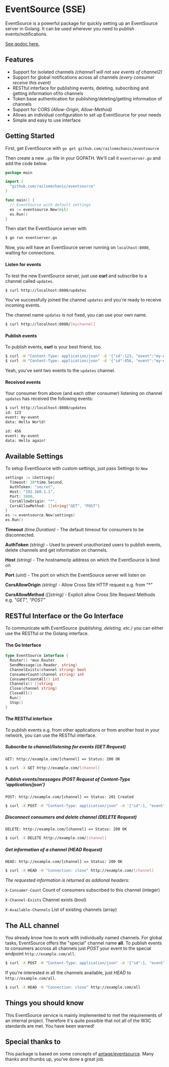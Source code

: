 # EventSource (SSE)
EventSource is a powerful package for quickly setting up an EventSource server in Golang.
It can be used wherever you need to publish events/notifications.

[See godoc here.](http://godoc.org/github.com/railsmechanic/eventsource)

## Features

- Support for isolated channels *(channel1 will not see events of channel2)*
- Support for global notifications across all channels *(every consumer receive this event)*
- RESTful interface for publishing events, deleting, subscribing and getting information of/to channels
- Token base authentication for publishing/deleting/getting information of channels
- Support for CORS *(Allow-Origin, Allow-Method)*
- Allows an individual configuration to set up EventSource for your needs
- Simple and easy to use interface

## Getting Started
First, get EventSource with `go get github.com/railsmechanic/eventsource`

Then create a new `.go` file in your GOPATH. We'll call it `eventserver.go` and add the code below.
~~~go
package main

import (
  "github.com/railsmechanic/eventsource"
)

func main() {
  // EventSource with default settings
  es := eventsource.New(nil)
  es.Run()
}
~~~

Then start the EventSource server with
~~~bash
$ go run eventserver.go
~~~
Now, you will have an EventSource server running on `localhost:8080`, waiting for connections.


#### Listen for events
To test the new EventSource server, just use **curl** and subscribe to a channel called `updates`.
~~~bash
$ curl http://localhost:8080/updates
~~~
You've successfully joined the channel `updates` and you're ready to receive incoming events.

The channel name `updates` is not fixed, you can use your own name.
~~~bash
$ curl http://localhost:8080/[mychannel]
~~~


#### Publish events
To publish events, **curl** is your best friend, too.
~~~bash
$ curl -H "Content-Type: application/json" -d '{"id":123, "event":"my-event", "data": "Hello World!"}' http://localhost:8080/updates
$ curl -H "Content-Type: application/json" -d '{"id":456, "event":"my-event", "data": "Hello Again!"}' http://localhost:8080/updates
~~~
Yeah, you've sent two events to the `updates` channel.


#### Received events
Your consumer from above (and each other consumer) listening on channel `updates` has received the following events:
~~~bash
$ curl http://localhost:8080/updates
id: 123
event: my-event
data: Hello World!

id: 456
event: my-event
data: Hello again!
~~~

## Available Settings
To setup EventSource with custom settings, just pass Settings to `New`
~~~go
settings := &Settings{
  Timeout: 30*time.Second,
  AuthToken: "secret",
  Host: "192.168.1.1",
  Port: 3000,
  CorsAllowOrigin: "*",
  CorsAllowMethod: []string{"GET", "POST"}
}
es := eventsource.New(settings)
es.Run()
~~~

**Timeout** *(time.Duration)* - The default timeout for consumers to be disconnected.

**AuthToken** *(string)* - Used to prevent unauthorized users to publish events, delete channels and get information on channels.

**Host** *(string)* - The hostname/ip address on which the EventSource is bind on

**Port** *(uint)* - The port on which the EventSource server will listen on

**CorsAllowOrigin** *(string)* - Allow Cross Site HTTP request e.g. from "*"

**CorsAllowMethod** *([]string)* - Explicit allow Cross Site Request Methods e.g. *"GET", "POST"*

## RESTful Interface or the Go Interface
To communicate with EventSource *(publishing, deleting, etc.)* you can either use the RESTful or the Golang interface.

#### The Go Interface
~~~go
type EventSource interface {
  Router() *mux.Router
  SendMessage(io.Reader, string)
  ChannelExists(channel string) bool
  ConsumerCount(channel string) int
  ConsumerCountAll() int
  Channels() []string
  Close(channel string)
  CloseAll()
  Run()
  Stop()
}
~~~

#### The RESTful interface
To publish events e.g. from other applications or from another host in your network, you can use the RESTful interface.

##### Subscribe to channel/listening for events (GET Request)
`GET: http://example.com/[channel] => Status: 200 OK`

~~~bash
$ curl -X GET http://example.com/[channel]
~~~


##### Publish events/messages (POST Request of Content-Type 'application/json')
`POST: http://example.com/[channel] => Status: 201 Created`

~~~bash
$ curl -X POST -H "Content-Type: application/json" -d '{"id":1, "event":"event", "data": "hello"}' http://example.com/[channel]
~~~


##### Disconnect consumers and delete channel (DELETE Request)
`DELETE: http://example.com/[channel] => Status: 200 OK`

~~~bash
$ curl -X DELETE http://example.com/[channel]
~~~


##### Get information of a channel (HEAD Request)
`HEAD: http://example.com/[channel] => Status: 200 OK`

~~~bash
$ curl -X HEAD -H "Connection: close" http://example.com/[channel]
~~~

*The requested information is returned as addional headers:*

`X-Consumer-Count` Count of consumers subscribed to this channel (integer)

`X-Channel-Exists` Channel exists (bool)

`X-Available-Channels` List of existing channels (array)


## The ALL channel
You already know how to work with individually named channels. For global tasks, EventSource offers the "special" channel name **all**.
To publish events to consumers accross all channels just *POST* your event to the special endpoint `http://example.com/all`.

~~~bash
$ curl -X POST -H "Content-Type: application/json" -d '{"id":1, "event":"event", "data": "hello"}' http://example.com/all
~~~

If you're interested in all the channels available, just *HEAD* to `http://example.com/all`.

~~~bash
$ curl -X HEAD -H "Connection: close" http://example.com/all
~~~


## Things you should know
This EventSource service is mainly implemented to met the requirements of an internal project.
Therefore it's quite possible that not all of the W3C standards are met. You have been warned!


## Special thanks to
This package is based on some concepts of [antage/eventsource](https://github.com/antage/eventsource).
Many thanks and thumbs up, you've done a great job.

